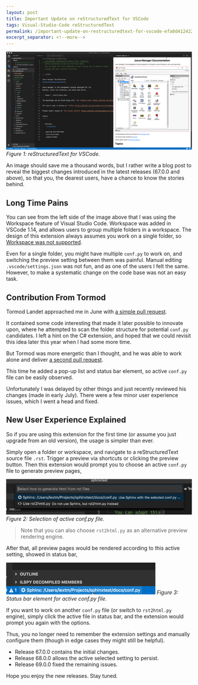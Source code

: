 ```yaml
---
layout: post
title: Important Update on reStructuredText for VSCode
tags: Visual-Studio-Code reStructuredText
permalink: /important-update-on-restructuredtext-for-vscode-efa0d412422f
excerpt_separator: <!--more-->
---
```

![img-description](/images/rst-vscode.png)
_Figure 1: reStructuredText for VSCode._

An image should save me a thousand words, but I rather write a blog post to reveal the biggest changes introduced in the latest releases (67.0.0 and above), so that you, the dearest users, have a chance to know the stories behind.
<!--more-->

## Long Time Pains

You can see from the left side of the image above that I was using the Workspace feature of Visual Studio Code. Workspace was added in VSCode 1.14, and allows users to group multiple folders in a workspace. The design of this extension always assumes you work on a single folder, so [Workspace was not supported](https://github.com/vscode-restructuredtext/vscode-restructuredtext/issues/52).

Even for a single folder, you might have multiple `conf.py` to work on, and switching the preview setting between them was painful. Manual editing `.vscode/settings.json` was not fun, and as one of the users I felt the same. However, to make a systematic change on the code base was not an easy task.

## Contribution From Tormod

Tormod Landet approached me in June with [a simple pull request](https://github.com/vscode-restructuredtext/vscode-restructuredtext/issues/91).

It contained some code interesting that made it later possible to innovate upon, where he attempted to scan the folder structure for potential `conf.py` candidates. I left a hint on the C# extension, and hoped that we could revisit this idea later this year when I had some more time.

But Tormod was more energetic than I thought, and he was able to work alone and deliver [a second pull request](https://github.com/vscode-restructuredtext/vscode-restructuredtext/pull/92).

This time he added a pop-up list and status bar element, so active `conf.py` file can be easily observed.

Unfortunately I was delayed by other things and just recently reviewed his changes (made in early July). There were a few minor user experience issues, which I went a head and fixed.

## New User Experience Explained

So if you are using this extension for the first time (or assume you just upgrade from an old version), the usage is simpler than ever.

Simply open a folder or workspace, and navigate to a reStructuredText source file `.rst`. Trigger a preview via shortcuts or clicking the preview button. Then this extension would prompt you to choose an active `conf.py` file to generate preview pages,

![img-description](/images/rst-popup.png)
_Figure 2: Selection of active conf.py file._

> Note that you can also choose `rst2html.py` as an alternative preview rendering engine.

After that, all preview pages would be rendered according to this active setting, showed in status bar,

![img-description](/images/rst-status.png)
_Figure 3: Status bar element for active conf.py file._

If you want to work on another `conf.py` file (or switch to `rst2html.py` engine), simply click the active file in status bar, and the extension would prompt you again with the options.

Thus, you no longer need to remember the extension settings and manually configure them (though in edge cases they might still be helpful).

* Release 67.0.0 contains the initial changes.
* Release 68.0.0 allows the active selected setting to persist.
* Release 69.0.0 fixed the remaining issues.

Hope you enjoy the new releases. Stay tuned.
